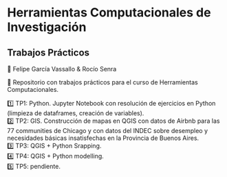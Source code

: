 # Herramientas Computacionales de Investigación  
## Trabajos Prácticos   

🚻 Felipe García Vassallo & Rocío Senra   


🔸 Repositorio con trabajos prácticos para el curso de Herramientas Computacionales.   

1️⃣ TP1: Python. Jupyter Notebook con resolución de ejercicios en Python (limpieza de dataframes, creación de variables).    
2️⃣ TP2: GIS. Construcción de mapas en QGIS con datos de Airbnb para las 77 communities de Chicago y con datos del INDEC sobre desempleo y necesidades básicas insatisfechas en la Provincia de Buenos Aires.   
3️⃣ TP3: QGIS + Python Srapping.   
4️⃣ TP4: QGIS + Python modelling.    
5️⃣ TP5: pendiente.   
